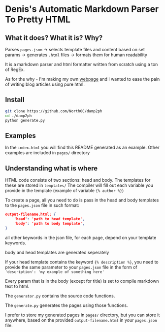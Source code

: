 # Denis's Automatic Markdown Parser To Pretty HTML

## What it does? What it is? Why?

Parses `pages.json` -> selects template files and content based on set params -> generates `.html` files -> formats them for human readability

It is a markdown parser and html formatter written from scratch using a ton of RegEx.

As for the why - I'm making my own [webpage](denislisunov.xyz) and I wanted to ease the pain of writing blog articles using pure html.

## Install

``` bash
git clone https://github.com/NorthOC/damp2ph
cd ./damp2ph
python generate.py
```

## Examples

In the `index.html` you will find this README generated as an example. Other examples are included in `pages/` directory

## Understanding what is where

HTML code consists of two sections: head and body. The templates for these are stored in `templates/`
The compiler will fill out each variable you provide in the template (example of variable `{% author %}`)

To create a page, all you need to do is pass in the head and body templates to the `pages.json` file in such format:

``` json
output-filename.html: {
    'head': 'path to head template',
    'body': 'path to body template',
}
```

all other keywords in the json file, for each page, depend on your template keywords. 

body and head templates are generated seperately

If your head template contains the keyword `{% description %}`, you need to provide the same parameter to your `pages.json` file in the form of `'description': 'my example of something here'`

Every param that is in the body (except for title) is set to compile markdown text to html.

The `generator.py` contains the source code functions.

The `generate.py` generates the pages using those functions.

I prefer to store my generated pages in `pages/` directory, but you can store it anywhere, based on the provided `output-filename.html` in your `pages.json` file.
